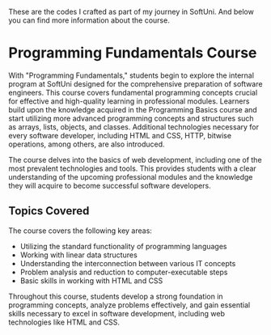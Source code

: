 These are the codes I crafted as part of my journey in SoftUni. And below you can find more information about the course.

# Programming Fundamentals Course

With "Programming Fundamentals," students begin to explore the internal program at SoftUni designed for the comprehensive preparation of software engineers. This course covers fundamental programming concepts crucial for effective and high-quality learning in professional modules. Learners build upon the knowledge acquired in the Programming Basics course and start utilizing more advanced programming concepts and structures such as arrays, lists, objects, and classes. Additional technologies necessary for every software developer, including HTML and CSS, HTTP, bitwise operations, among others, are also introduced. 

The course delves into the basics of web development, including one of the most prevalent technologies and tools. This provides students with a clear understanding of the upcoming professional modules and the knowledge they will acquire to become successful software developers.

## Topics Covered

The course covers the following key areas:

- Utilizing the standard functionality of programming languages
- Working with linear data structures
- Understanding the interconnection between various IT concepts
- Problem analysis and reduction to computer-executable steps
- Basic skills in working with HTML and CSS

Throughout this course, students develop a strong foundation in programming concepts, analyze problems effectively, and gain essential skills necessary to excel in software development, including web technologies like HTML and CSS.
